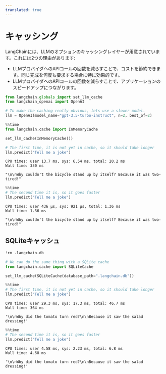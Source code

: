 ```yaml
---
translated: true
---
```


# キャッシング

LangChainには、LLMのオプションのキャッシングレイヤーが用意されています。これには2つの理由があります:

- LLMプロバイダへのAPIコールの回数を減らすことで、コストを節約できます。同じ完成を何度も要求する場合に特に効果的です。
- LLMプロバイダへのAPIコールの回数を減らすことで、アプリケーションのスピードアップにつながります。

```python
from langchain.globals import set_llm_cache
from langchain_openai import OpenAI

# To make the caching really obvious, lets use a slower model.
llm = OpenAI(model_name="gpt-3.5-turbo-instruct", n=2, best_of=2)
```

```python
%%time
from langchain.cache import InMemoryCache

set_llm_cache(InMemoryCache())

# The first time, it is not yet in cache, so it should take longer
llm.predict("Tell me a joke")
```

```output
CPU times: user 13.7 ms, sys: 6.54 ms, total: 20.2 ms
Wall time: 330 ms
```

```output
"\n\nWhy couldn't the bicycle stand up by itself? Because it was two-tired!"
```

```python
%%time
# The second time it is, so it goes faster
llm.predict("Tell me a joke")
```

```output
CPU times: user 436 µs, sys: 921 µs, total: 1.36 ms
Wall time: 1.36 ms
```

```output
"\n\nWhy couldn't the bicycle stand up by itself? Because it was two-tired!"
```

## SQLiteキャッシュ

```python
!rm .langchain.db
```

```python
# We can do the same thing with a SQLite cache
from langchain.cache import SQLiteCache

set_llm_cache(SQLiteCache(database_path=".langchain.db"))
```

```python
%%time
# The first time, it is not yet in cache, so it should take longer
llm.predict("Tell me a joke")
```

```output
CPU times: user 29.3 ms, sys: 17.3 ms, total: 46.7 ms
Wall time: 364 ms
```

```output
'\n\nWhy did the tomato turn red?\n\nBecause it saw the salad dressing!'
```

```python
%%time
# The second time it is, so it goes faster
llm.predict("Tell me a joke")
```

```output
CPU times: user 4.58 ms, sys: 2.23 ms, total: 6.8 ms
Wall time: 4.68 ms
```

```output
'\n\nWhy did the tomato turn red?\n\nBecause it saw the salad dressing!'
```
